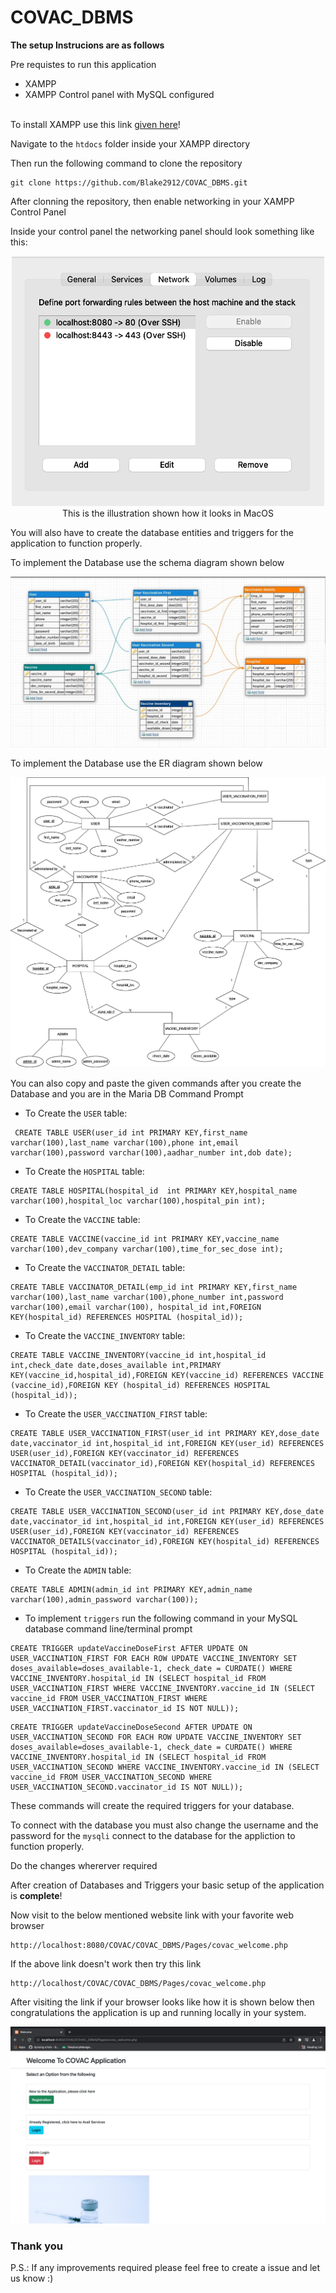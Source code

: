 # COVAC_DBMS

<strong>The setup Instrucions are as follows</strong>

Pre requistes to run this application
 - XAMPP
 - XAMPP Control panel with MySQL configured

<br>
 To install XAMPP use this link <a href="https://www.apachefriends.org/download.html">given here</a>!

Navigate to the `htdocs` folder inside your XAMPP directory

Then run the following command to clone the repository

```
git clone https://github.com/Blake2912/COVAC_DBMS.git
```

After clonning the repository, then enable networking in your XAMPP Control Panel

Inside your control panel the networking panel should look something like this:

<center><img src="Pages/assets/network_demo_img.png" height=400px width=500px></center>

<center>This is the illustration shown how it looks in MacOS</center>

You will also have to create the database entities and triggers for the application to function properly.

To implement the Database use the schema diagram shown below

<img src="Pages/assets/schema_diagram.jpg">

To implement the Database use the ER diagram shown below

<img src="misc/dbms_covac_er.drawio.png">

You can also copy and paste the given commands after you create the Database and you are in the Maria DB Command Prompt

 - To Create the `USER` table:
```
 CREATE TABLE USER(user_id int PRIMARY KEY,first_name varchar(100),last_name varchar(100),phone int,email varchar(100),password varchar(100),aadhar_number int,dob date);
```
 - To Create the `HOSPITAL` table:
```
CREATE TABLE HOSPITAL(hospital_id  int PRIMARY KEY,hospital_name varchar(100),hospital_loc varchar(100),hospital_pin int);
```
 - To Create the `VACCINE` table:
```
CREATE TABLE VACCINE(vaccine_id int PRIMARY KEY,vaccine_name varchar(100),dev_company varchar(100),time_for_sec_dose int);
```
 - To Create the `VACCINATOR_DETAIL` table:
```
CREATE TABLE VACCINATOR_DETAIL(emp_id int PRIMARY KEY,first_name varchar(100),last_name varchar(100),phone_number int,password varchar(100),email varchar(100), hospital_id int,FOREIGN KEY(hospital_id) REFERENCES HOSPITAL (hospital_id));
```
 - To Create the `VACCINE_INVENTORY` table:
 ```
CREATE TABLE VACCINE_INVENTORY(vaccine_id int,hospital_id int,check_date date,doses_available int,PRIMARY KEY(vaccine_id,hospital_id),FOREIGN KEY(vaccine_id) REFERENCES VACCINE (vaccine_id),FOREIGN KEY (hospital_id) REFERENCES HOSPITAL (hospital_id));
 ```
 - To Create the `USER_VACCINATION_FIRST` table:
```
CREATE TABLE USER_VACCINATION_FIRST(user_id int PRIMARY KEY,dose_date date,vaccinator_id int,hospital_id int,FOREIGN KEY(user_id) REFERENCES USER(user_id),FOREIGN KEY(vaccinator_id) REFERENCES VACCINATOR_DETAIL(vaccinator_id),FOREIGN KEY(hospital_id) REFERENCES HOSPITAL (hospital_id));
```
 - To Create the `USER_VACCINATION_SECOND` table:
```
CREATE TABLE USER_VACCINATION_SECOND(user_id int PRIMARY KEY,dose_date date,vaccinator_id int,hospital_id int,FOREIGN KEY(user_id) REFERENCES USER(user_id),FOREIGN KEY(vaccinator_id) REFERENCES VACCINATOR_DETAILS(vaccinator_id),FOREIGN KEY(hospital_id) REFERENCES HOSPITAL (hospital_id));
```
 - To Create the `ADMIN` table:
```
CREATE TABLE ADMIN(admin_id int PRIMARY KEY,admin_name varchar(100),admin_password varchar(100));
```

 - To implement `triggers` run the following command in your MySQL database command line/terminal prompt

```
CREATE TRIGGER updateVaccineDoseFirst AFTER UPDATE ON USER_VACCINATION_FIRST FOR EACH ROW UPDATE VACCINE_INVENTORY SET doses_available=doses_available-1, check_date = CURDATE() WHERE VACCINE_INVENTORY.hospital_id IN (SELECT hospital_id FROM USER_VACCINATION_FIRST WHERE VACCINE_INVENTORY.vaccine_id IN (SELECT vaccine_id FROM USER_VACCINATION_FIRST WHERE USER_VACCINATION_FIRST.vaccinator_id IS NOT NULL));
```

```
CREATE TRIGGER updateVaccineDoseSecond AFTER UPDATE ON USER_VACCINATION_SECOND FOR EACH ROW UPDATE VACCINE_INVENTORY SET doses_available=doses_available-1, check_date = CURDATE() WHERE VACCINE_INVENTORY.hospital_id IN (SELECT hospital_id FROM USER_VACCINATION_SECOND WHERE VACCINE_INVENTORY.vaccine_id IN (SELECT vaccine_id FROM USER_VACCINATION_SECOND WHERE USER_VACCINATION_SECOND.vaccinator_id IS NOT NULL));
```

These commands will create the required triggers for your database.

To connect with the database you must also change the username and the password for the `mysqli` connect to the database for the appliction to function properly. 

Do the changes whererver required

After creation of Databases and Triggers your basic setup of the application is <strong>complete</strong>!

Now visit to the below mentioned website link with your favorite web browser

```
http://localhost:8080/COVAC/COVAC_DBMS/Pages/covac_welcome.php
```

If the above link doesn't work then try this link

```
http://localhost/COVAC/COVAC_DBMS/Pages/covac_welcome.php
```

After visiting the link if your browser looks like how it is shown below then congratulations the application is up and running locally in your system.

<img src="Pages/assets/welcome_page.png">

<br>
<h3>Thank you</h3>

P.S.: If any improvements required please feel free to create a issue and let us know :)

